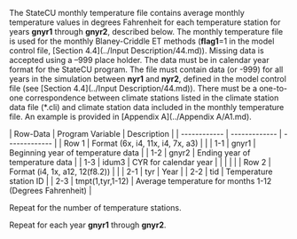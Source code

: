 The StateCU monthly temperature file contains average monthly temperature values in degrees Fahrenheit for 
each temperature station for years **gnyr1** through **gnyr2**, described below. The monthly temperature file is used 
for the monthly Blaney-Criddle ET methods (**flag1**=1 in the model control file, [Section 4.4](../Input Description/44.md)).  Missing data is 
accepted using a –999 place holder.  The data must be in calendar year format for the StateCU program.  The file 
must contain data (or -999) for all years in the simulation between **nyr1** and **nyr2**, defined in the model control 
file (see [Section 4.4](../Input Description/44.md)). There must be a one-to-one correspondence between climate stations listed in the climate 
station data file (*.cli) and climate station data included in the monthly temperature file. An example is provided 
in [Appendix A](../Appendix A/A1.md). 

 | Row-Data | Program Variable | Description |
    | ------------ | ------------- | ------------- |
	| Row 1 | Format (6x, i4, 11x, i4, 7x, a3) | |
	| 1-1 | gnyr1 | Beginning year of temperature data |
	| 1-2 | gnyr2 | Ending year of temperature data |
	| 1-3 | idum3 | CYR for calendar year | 
	| | | |
	| Row 2 | Format (i4, 1x, a12, 12(f8.2)) | |
	| 2-1 | tyr | Year | 
	| 2-2 | tid | Temperature station ID |
	| 2-3 | tmpt(1,tyr,1-12) | Average temperature for months 1-12 (Degrees Fahrenheit) |
	
Repeat for the number of temperature stations. 

Repeat for each year **gnyr1** through **gnyr2**.
	